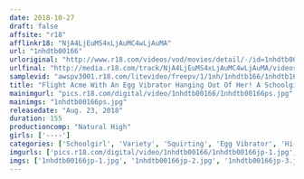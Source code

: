 ```yaml
---
date: 2018-10-27
draft: false
affsite: "r18"
afflinkr18: "NjA4LjEuMS4xLjAuMC4wLjAuMA"
url: "1nhdtb00166"
urloriginal: "http://www.r18.com/videos/vod/movies/detail/-/id=1nhdtb00166"
urlfinal: "http://media.r18.com/track/NjA4LjEuMS4xLjAuMC4wLjAuMA/videos/vod/movies/detail/-/id=1nhdtb00166"
samplevid: "awspv3001.r18.com/litevideo/freepv/1/1nh/1nhdtb166/1nhdtb166_dmb_w.mp4"
title: "Flight Acme With An Egg Vibrator Hanging Out Of Her! A Schoolgirl Orgasms Repeatedly Making Her Pussy Clamp Down On The Vibrator"
mainimgurl: "pics.r18.com/digital/video/1nhdtb00166/1nhdtb00166ps.jpg"
mainimgs: "1nhdtb00166ps.jpg"
releasedate: "Aug. 23, 2018"
duration: 155
productioncomp: "Natural High"
girls: ['----']
categories: ['Schoolgirl', 'Variety', 'Squirting', 'Egg Vibrator', 'Hi-Def']
imgurls: ['pics.r18.com/digital/video/1nhdtb00166/1nhdtb00166jp-1.jpg', 'pics.r18.com/digital/video/1nhdtb00166/1nhdtb00166jp-2.jpg', 'pics.r18.com/digital/video/1nhdtb00166/1nhdtb00166jp-3.jpg', 'pics.r18.com/digital/video/1nhdtb00166/1nhdtb00166jp-4.jpg', 'pics.r18.com/digital/video/1nhdtb00166/1nhdtb00166jp-5.jpg', 'pics.r18.com/digital/video/1nhdtb00166/1nhdtb00166jp-6.jpg', 'pics.r18.com/digital/video/1nhdtb00166/1nhdtb00166jp-7.jpg', 'pics.r18.com/digital/video/1nhdtb00166/1nhdtb00166jp-8.jpg', 'pics.r18.com/digital/video/1nhdtb00166/1nhdtb00166jp-9.jpg', 'pics.r18.com/digital/video/1nhdtb00166/1nhdtb00166jp-10.jpg', 'pics.r18.com/digital/video/1nhdtb00166/1nhdtb00166jp-11.jpg', 'pics.r18.com/digital/video/1nhdtb00166/1nhdtb00166jp-12.jpg', 'pics.r18.com/digital/video/1nhdtb00166/1nhdtb00166jp-13.jpg', 'pics.r18.com/digital/video/1nhdtb00166/1nhdtb00166jp-14.jpg', 'pics.r18.com/digital/video/1nhdtb00166/1nhdtb00166jp-15.jpg', 'pics.r18.com/digital/video/1nhdtb00166/1nhdtb00166jp-16.jpg', 'pics.r18.com/digital/video/1nhdtb00166/1nhdtb00166jp-17.jpg', 'pics.r18.com/digital/video/1nhdtb00166/1nhdtb00166jp-18.jpg', 'pics.r18.com/digital/video/1nhdtb00166/1nhdtb00166jp-19.jpg', 'pics.r18.com/digital/video/1nhdtb00166/1nhdtb00166jp-20.jpg']
imgs: ['1nhdtb00166jp-1.jpg', '1nhdtb00166jp-2.jpg', '1nhdtb00166jp-3.jpg', '1nhdtb00166jp-4.jpg', '1nhdtb00166jp-5.jpg', '1nhdtb00166jp-6.jpg', '1nhdtb00166jp-7.jpg', '1nhdtb00166jp-8.jpg', '1nhdtb00166jp-9.jpg', '1nhdtb00166jp-10.jpg', '1nhdtb00166jp-11.jpg', '1nhdtb00166jp-12.jpg', '1nhdtb00166jp-13.jpg', '1nhdtb00166jp-14.jpg', '1nhdtb00166jp-15.jpg', '1nhdtb00166jp-16.jpg', '1nhdtb00166jp-17.jpg', '1nhdtb00166jp-18.jpg', '1nhdtb00166jp-19.jpg', '1nhdtb00166jp-20.jpg']
---
```

